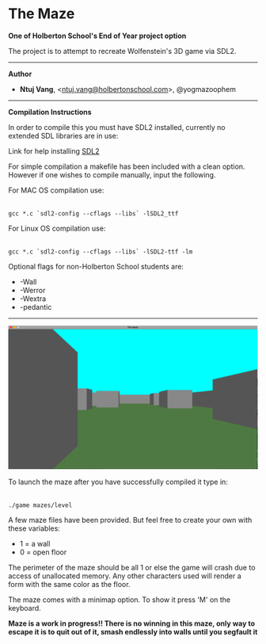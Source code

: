 # The Maze

**One of Holberton School's End of Year project option**

The project is to attempt to recreate Wolfenstein's 3D game via SDL2.


---------------------------------------------
**Author**
- **Ntuj Vang**, \<ntuj.vang@holbertonschool.com>, @yogmazoophem
---------------------------------------------

**Compilation Instructions**

In order to compile this you must have SDL2 installed, currently no extended SDL libraries are in use:

Link for help installing <a href="https://wiki.libsdl.org/Installation">SDL2</a>

For simple compilation a makefile has been included with a clean option. However if one wishes to compile manually, input the following.

For MAC OS compilation use:
<pre><code>
gcc *.c `sdl2-config --cflags --libs` -lSDL2_ttf
</code></pre>

For Linux OS compilation use:
<pre><code>
gcc *.c `sdl2-config --cflags --libs` -lSDL2-ttf -lm
</code></pre>

Optional flags for non-Holberton School students are:
- -Wall
- -Werror
- -Wextra
- -pedantic

----------------------------------------
<img src = "https://github.com/ntujvang/holbertonschool-low_level_programming/blob/master/maze/pics/maze.png">

To launch the maze after you have successfully compiled it type in:
<pre><code>
./game mazes/level
</pre></code>
A few maze files have been provided. But feel free to create your own with these variables:
- 1 = a wall
- 0 = open floor

The perimeter of the maze should be all 1 or else the game will crash due to access of unallocated memory.
Any other characters used will render a form with the same color as the floor.

The maze comes with a minimap option. To show it press 'M' on the keyboard.

**Maze is a work in progress!! There is no winning in this maze, only way to escape it is to quit out of it, smash endlessly into walls until you segfault it**